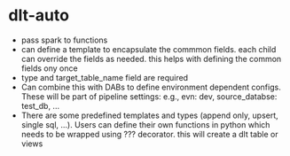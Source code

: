 # dlt-auto

- pass spark to functions
- can define a template to encapsulate the commmon fields. each child can override the fields as needed. this helps with defining the common fields ony once
- type and target_table_name field are required
- Can combine this with DABs to define environment dependent configs. These will be part of pipeline settings: e.g., evn: dev, source_databse: test_db, ...
- There are some predefined templates and types (append only, upsert, single sql, ...). Users can define their own functions in python which needs to be wrapped using ??? decorator. this will create a dlt table or views 

